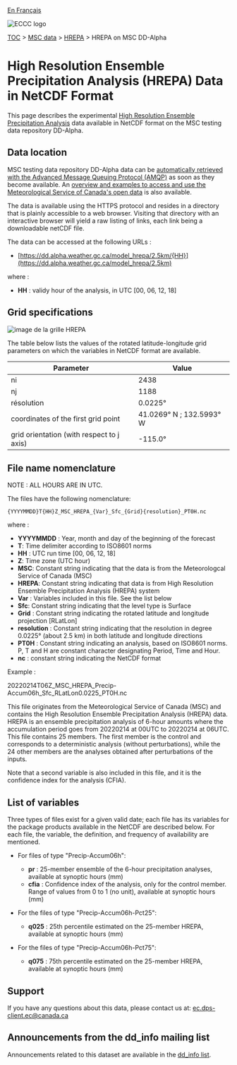 [En Français](readme_hrepa-datamart_fr.md)

![ECCC logo](../../img_eccc-logo.png)

[TOC](../../readme_fr.md) > [MSC data](../readme_fr.md) > [HREPA](readme_hrepa_fr.md) > HREPA on MSC DD-Alpha

# High Resolution Ensemble Precipitation Analysis (HREPA) Data in NetCDF Format

This page describes the experimental [High Resolution Ensemble Precipitation Analysis](./readme_hrepa-datamart_en.md) data available in NetCDF format on the MSC testing data repository DD-Alpha.


## Data location

MSC testing data repository DD-Alpha data can be [automatically retrieved with the Advanced Message Queuing Protocol (AMQP)](../../msc-datamart/amqp_en.md) as soon as they become available. An [overview and examples to access and use the Meteorological Service of Canada's open data](../../usage/readme_en.md) is also available.

The data is available using the HTTPS protocol and resides in a directory that is plainly accessible to a web browser. Visiting that directory with an interactive browser will yield a raw listing of links, each link being a downloadable netCDF file.

The data can be accessed at the following URLs :

* [https://dd.alpha.weather.gc.ca/model_hrepa/2.5km/{HH}](https://dd.alpha.weather.gc.ca/model_hrepa/2.5km)

where :

* __HH__ : validy hour of the analysis, in UTC [00, 06, 12, 18]

## Grid specifications

![image de la grille HREPA](https://collaboration.cmc.ec.gc.ca/cmc/cmos/public_doc/msc-data/nwp_hrepa/grille_hrepa.png)

The table below lists the values of the rotated latitude-longitude grid parameters on which the variables in NetCDF format are available.

| Parameter | Value |
| ------ | ------ |
| ni | 2438 |
| nj | 1188 | 
| résolution        | 0.0225°                  |
| coordinates of the first grid point | 41.0269° N ; 132.5993° W | 
| grid orientation (with respect to j axis) | -115.0° |

## File name nomenclature 

NOTE : ALL HOURS ARE IN UTC.

The files have the following nomenclature:

`{YYYYMMDD}T{HH}Z_MSC_HREPA_{Var}_Sfc_{Grid}{resolution}_PT0H.nc`

where : 

* __YYYYMMDD__ : Year, month and day of the beginning of the forecast
* __T__: Time delimiter according to ISO8601 norms
* __HH__ : UTC run time [00, 06, 12, 18]
* __Z__: Time zone (UTC hour)
* __MSC__: Constant string indicating that the data is from the Meteorologcal Service of Canada (MSC)
* __HREPA__: Constant string indicating that data is from High Resolution Ensemble Precipitation Analysis (HREPA) system
* __Var__ : Variables included in this file. See the list below
* __Sfc__: Constant string indicating that the level type is Surface
* __Grid__ : Constant string indicating the rotated latitude and longitude projection [RLatLon]
* __resolution__ : Constant string indicating that the resolution in degree 0.0225° (about 2.5 km) in both latitude and longitude directions
* __PT0H__ : Constant string indicating an analysis, based on ISO8601 norms. P, T and H are constant character designating Period, Time and Hour.
* __nc__ : constant string indicating the NetCDF format

Example :

20220214T06Z_MSC_HREPA_Precip-Accum06h_Sfc_RLatLon0.0225_PT0H.nc

This file originates from the Meteorological Service of Canada (MSC) and contains the High Resolution Ensemble Precipitation Analysis (HREPA) data. HREPA is an ensemble precipitation analysis of 6-hour amounts where the accumulation period goes from 20220214 at 00UTC to 20220214 at 06UTC. This file contains 25 members. The first member is the control and corresponds to a deterministic analysis (without perturbations), while the 24 other members are the analyses obtained after perturbations of the inputs.

Note that a second variable is also included in this file, and it is the confidence index for the analysis (CFIA).

## List of variables

Three types of files exist for a given valid date; each file has its variables for the package products available in the NetCDF are described below. For each file, the variable, the definition, and frequency of availability are mentioned.

* For files of type "Precip-Accum06h":

    * __pr__ : 25-member ensemble of the 6-hour precipitation analyses, available at synoptic hours (mm)
    * __cfia__ : Confidence index of the analysis, only for the control member. Range of values from 0 to 1 (no unit), available at synoptic hours (mm)
    
* For the files of type "Precip-Accum06h-Pct25":

    * __q025__ : 25th percentile estimated on the 25-member HREPA, available at synoptic hours (mm)
    
* For the files of type "Precip-Accum06h-Pct75":

    * __q075__ : 75th percentile estimated on the 25-member HREPA, available at synoptic hours (mm)

## Support

If you have any questions about this data, please contact us at: [ec.dps-client.ec@canada.ca](mailto:ec.dps-client.ec@canada.ca)

## Announcements from the dd_info mailing list 

Announcements related to this dataset are available in the [dd_info list](https://comm.collab.science.gc.ca/mailman3/postorius/lists/dd_info.comm.collab.science.gc.ca/).





























